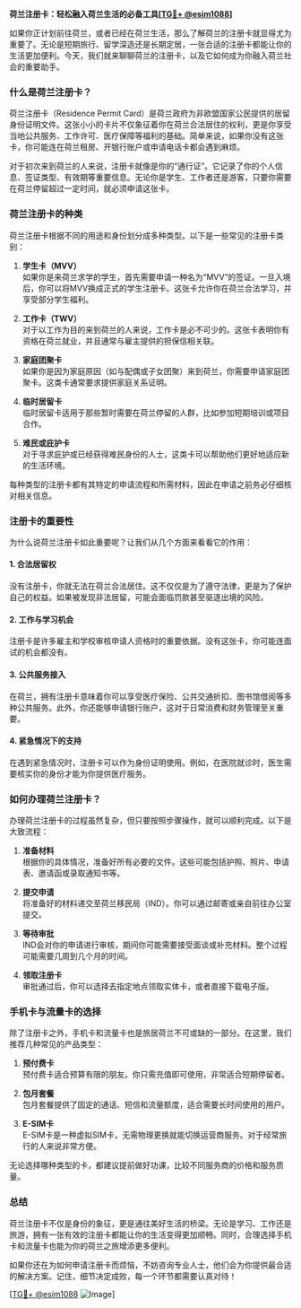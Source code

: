 **荷兰注册卡：轻松融入荷兰生活的必备工具[[TG💪+ @esim1088](https://t.me/s/esim1088)]**

如果你正计划前往荷兰，或者已经在荷兰生活，那么了解荷兰的注册卡就显得尤为重要了。无论是短期旅行、留学深造还是长期定居，一张合适的注册卡都能让你的生活更加便利。今天，我们就来聊聊荷兰的注册卡，以及它如何成为你融入荷兰社会的重要助手。

### 什么是荷兰注册卡？

荷兰注册卡（Residence Permit Card）是荷兰政府为非欧盟国家公民提供的居留身份证明文件。这张小小的卡片不仅象征着你在荷兰合法居住的权利，更是你享受当地公共服务、工作许可、医疗保障等福利的基础。简单来说，如果你没有这张卡，你可能连在荷兰租房、开银行账户或申请电话卡都会遇到麻烦。

对于初次来到荷兰的人来说，注册卡就像是你的“通行证”。它记录了你的个人信息、签证类型、有效期等重要信息。无论你是学生、工作者还是游客，只要你需要在荷兰停留超过一定时间，就必须申请这张卡。

### 荷兰注册卡的种类

荷兰注册卡根据不同的用途和身份划分成多种类型。以下是一些常见的注册卡类别：

1. **学生卡（MVV）**  
   如果你是来荷兰求学的学生，首先需要申请一种名为“MVV”的签证。一旦入境后，你可以将MVV换成正式的学生注册卡。这张卡允许你在荷兰合法学习，并享受部分学生福利。

2. **工作卡（TWV）**  
   对于以工作为目的来到荷兰的人来说，工作卡是必不可少的。这张卡表明你有资格在荷兰就业，并且通常与雇主提供的担保信相关联。

3. **家庭团聚卡**  
   如果你是因为家庭原因（如与配偶或子女团聚）来到荷兰，你需要申请家庭团聚卡。这类卡通常要求提供家庭关系证明。

4. **临时居留卡**  
   临时居留卡适用于那些暂时需要在荷兰停留的人群，比如参加短期培训或项目合作。

5. **难民或庇护卡**  
   对于寻求庇护或已经获得难民身份的人士，这类卡可以帮助他们更好地适应新的生活环境。

每种类型的注册卡都有其特定的申请流程和所需材料，因此在申请之前务必仔细核对相关信息。

### 注册卡的重要性

为什么说荷兰注册卡如此重要呢？让我们从几个方面来看看它的作用：

#### 1. **合法居留权**
   没有注册卡，你就无法在荷兰合法居住。这不仅仅是为了遵守法律，更是为了保护自己的权益。如果被发现非法居留，可能会面临罚款甚至驱逐出境的风险。

#### 2. **工作与学习机会**
   注册卡是许多雇主和学校审核申请人资格时的重要依据。没有这张卡，你可能连面试的机会都没有。

#### 3. **公共服务接入**
   在荷兰，拥有注册卡意味着你可以享受医疗保险、公共交通折扣、图书馆借阅等多种公共服务。此外，你还能够申请银行账户，这对于日常消费和财务管理至关重要。

#### 4. **紧急情况下的支持**
   在遇到紧急情况时，注册卡可以作为身份证明使用。例如，在医院就诊时，医生需要核实你的身份才能为你提供医疗服务。

### 如何办理荷兰注册卡？

办理荷兰注册卡的过程虽然复杂，但只要按照步骤操作，就可以顺利完成。以下是大致流程：

1. **准备材料**  
   根据你的具体情况，准备好所有必要的文件。这些可能包括护照、照片、申请表、邀请函或录取通知书等。

2. **提交申请**  
   将准备好的材料递交至荷兰移民局（IND）。你可以通过邮寄或亲自前往办公室提交。

3. **等待审批**  
   IND会对你的申请进行审核，期间你可能需要接受面谈或补充材料。整个过程可能需要几周到几个月的时间。

4. **领取注册卡**  
   审批通过后，你可以选择去指定地点领取实体卡，或者直接下载电子版。

### 手机卡与流量卡的选择

除了注册卡之外，手机卡和流量卡也是旅居荷兰不可或缺的一部分。在这里，我们推荐几种常见的产品类型：

1. **预付费卡**  
   预付费卡适合预算有限的朋友。你只需充值即可使用，非常适合短期停留者。

2. **包月套餐**  
   包月套餐提供了固定的通话、短信和流量额度，适合需要长时间使用的用户。

3. **E-SIM卡**  
   E-SIM卡是一种虚拟SIM卡，无需物理更换就能切换运营商服务。对于经常旅行的人来说非常方便。

无论选择哪种类型的卡，都建议提前做好功课，比较不同服务商的价格和服务质量。

### 总结

荷兰注册卡不仅是身份的象征，更是通往美好生活的桥梁。无论是学习、工作还是旅游，拥有一张有效的注册卡都能让你的生活变得更加顺畅。同时，合理选择手机卡和流量卡也能为你的荷兰之旅增添更多便利。

如果你还在为如何申请注册卡而烦恼，不妨咨询专业人士，他们会为你提供最合适的解决方案。记住，细节决定成败，每一个环节都需要认真对待！

[[TG💪+ @esim1088](https://t.me/s/esim1088) ![Image](https://i.postimg.cc/4NQfJmqS/Snipaste-2025-05-13-00-14-12.png)]